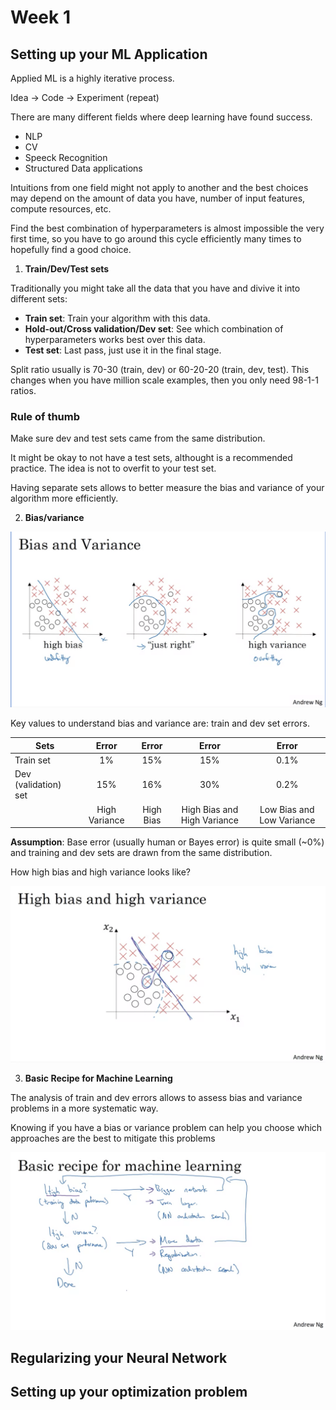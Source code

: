 # Week 1

## Setting up your ML Application

Applied ML is a highly iterative process. 

Idea -> Code -> Experiment (repeat)

There are many different fields where deep learning have found success.

- NLP
- CV
- Speeck Recognition 
- Structured Data applications 

Intuitions from one field might not apply to another and the best choices may depend on the amount of data you have, number of input features, compute resources, etc.

Find the best combination of hyperparameters is almost impossible the very first time, so you have to go around this cycle efficiently many times to hopefully find a good choice.

1. __Train/Dev/Test sets__

Traditionally you might take all the data that you have and divive it into different sets:

- __Train set__: Train your algorithm with this data.
- __Hold-out/Cross validation/Dev set__: See which combination of hyperparameters works best over this data.
- __Test set__: Last pass, just use it in the final stage.

Split ratio usually is 70-30 (train, dev) or 60-20-20 (train, dev, test). This changes when you have million scale examples, then you only need 98-1-1 ratios.

### Rule of thumb

Make sure dev and test sets came from the same distribution.

It might be okay to not have a test sets, althought is a recommended practice. The idea is not to overfit to your test set. 

Having separate sets allows to better measure the bias and variance of your algorithm more efficiently.

2. __Bias/variance__

![Bias and Variance](images/bias_variance.png)

Key values to understand bias and variance are: train and dev set errors.

| Sets                 |     Error     |   Error   |            Error            |           Error           |
|----------------------|:-------------:|:---------:|:---------------------------:|:-------------------------:|
| Train set            |       1%      |    15%    |             15%             |            0.1%           |
| Dev (validation) set |      15%      |    16%    |             30%             |            0.2%           |
|                      | High Variance | High Bias | High Bias and High Variance | Low Bias and Low Variance |

__Assumption__: Base error (usually human or Bayes error) is quite small (~0%) and training and dev sets are drawn from the same distribution.

How high bias and high variance looks like?

![High Bias and High Variance Model](images/high_variance_bias.png)

3. __Basic Recipe for Machine Learning__

The analysis of train and dev errors allows to assess bias and variance problems in a more systematic way.

Knowing if you have a bias or variance problem can help you choose which approaches are the best to mitigate this problems

![Basic recipe](images/basic_recipe.png)


## Regularizing your Neural Network


## Setting up your optimization problem


